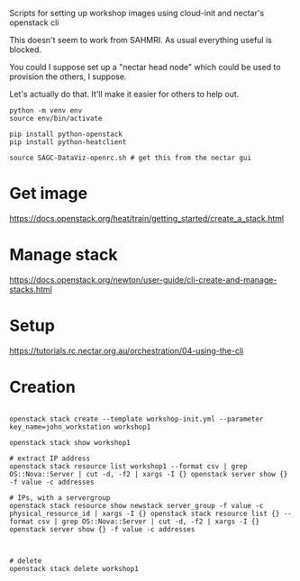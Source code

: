 
Scripts for setting up workshop images using cloud-init and nectar's openstack cli

This doesn't seem to work from SAHMRI. As usual everything useful is blocked.

You could I suppose set up a "nectar head node" which could be used to provision the others, I suppose.

Let's actually do that. It'll make it easier for others to help out.

```
python -m venv env
source env/bin/activate

pip install python-openstack
pip install python-heatclient

source SAGC-DataViz-openrc.sh # get this from the nectar gui
```


# Get image

https://docs.openstack.org/heat/train/getting_started/create_a_stack.html

# Manage stack

https://docs.openstack.org/newton/user-guide/cli-create-and-manage-stacks.html


# Setup

https://tutorials.rc.nectar.org.au/orchestration/04-using-the-cli



# Creation

```

openstack stack create --template workshop-init.yml --parameter key_name=john_workstation workshop1

openstack stack show workshop1

# extract IP address
openstack stack resource list workshop1 --format csv | grep OS::Nova::Server | cut -d, -f2 | xargs -I {} openstack server show {} -f value -c addresses

# IPs, with a servergroup
openstack stack resource show newstack server_group -f value -c physical_resource_id | xargs -I {} openstack stack resource list {} --format csv | grep OS::Nova::Server | cut -d, -f2 | xargs -I {} openstack server show {} -f value -c addresses



# delete
openstack stack delete workshop1

```

